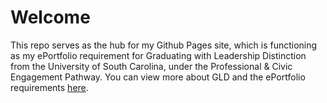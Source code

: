 # Welcome

This repo serves as the hub for my Github Pages site, which is functioning as my ePortfolio requirement for Graduating with Leadership Distinction from the University of South Carolina, under the Professional & Civic Engagement Pathway. You can view more about GLD and the ePortfolio requirements [here](https://sc.edu/about/initiatives/center_for_integrative_experiential_learning/graduation_with_leadership_distinction/eportfolio/index.php).